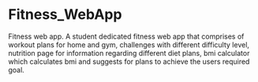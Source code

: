 # Fitness_WebApp
Fitness web app.
A student dedicated fitness web app that comprises of workout plans for home and gym, challenges with different difficulty level, nutrition page for information regarding different diet plans, bmi calculator which calculates bmi and suggests for plans to achieve the users required goal.

